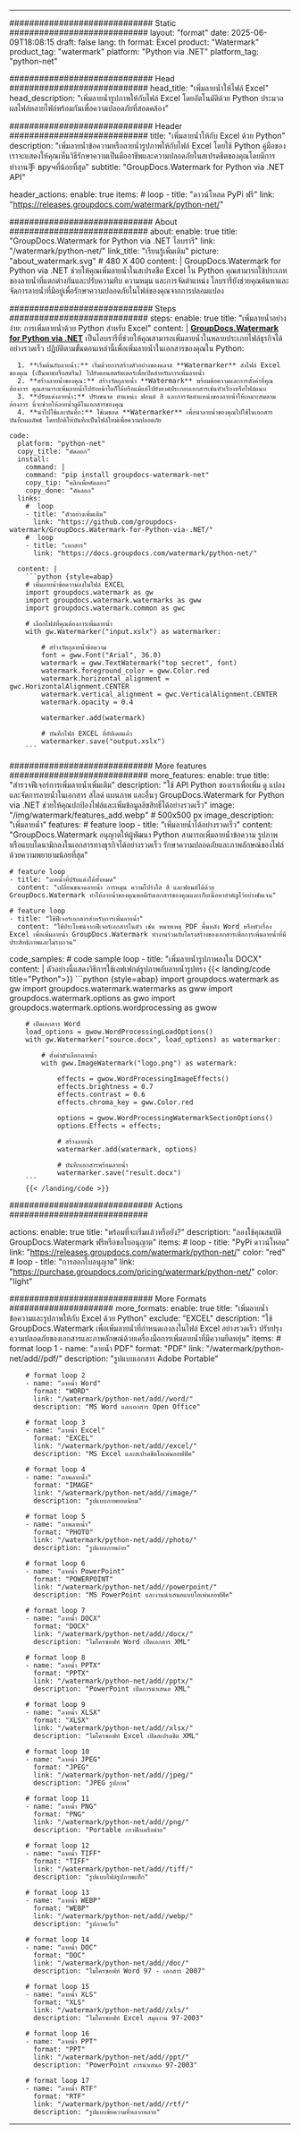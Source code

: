 
---
############################# Static ############################
layout: "format"
date:  2025-06-09T18:08:15
draft: false
lang: th
format: Excel
product: "Watermark"
product_tag: "watermark"
platform: "Python via .NET"
platform_tag: "python-net"

############################# Head ############################
head_title: "เพิ่มลายน้ำให้ไฟล์ Excel"
head_description: "เพิ่มลายน้ำรูปภาพให้กับไฟล์ Excel โดยอัตโนมัติด้วย Python ประมวลผลไฟล์หลายไฟล์พร้อมกันเพื่อความปลอดภัยที่สอดคล้อง"

############################# Header ############################
title: "เพิ่มลายน้ำให้กับ Excel ด้วย Python" 
description: "เพิ่มลายน้ำข้อความหรือลายน้ำรูปภาพให้กับไฟล์ Excel โดยใช้ Python คู่มือของเราจะแสดงให้คุณเห็นวิธีรักษาความเป็นมืออาชีพและความปลอดภัยในสเปรดชีตของคุณโดยมีการทำงาน手 вручที่น้อยที่สุด"
subtitle: "GroupDocs.Watermark for Python via .NET API" 

header_actions:
  enable: true
  items:
    #  loop
    - title: "ดาวน์โหลด PyPi ฟรี"
      link: "https://releases.groupdocs.com/watermark/python-net/"
      
############################# About ############################
about:
    enable: true
    title: "GroupDocs.Watermark for Python via .NET ไลบรารี"
    link: "/watermark/python-net/"
    link_title: "เรียนรู้เพิ่มเติม"
    picture: "about_watermark.svg" # 480 X 400
    content: |
       GroupDocs.Watermark for Python via .NET ช่วยให้คุณเพิ่มลายน้ำในสเปรดชีต Excel ใน Python คุณสามารถใช้ประเภทของลายน้ำที่แตกต่างกันและปรับความทึบ ความหมุน และการจัดตำแหน่ง ไลบรารียังช่วยคุณค้นหาและจัดการลายน้ำที่มีอยู่เพื่อรักษาความปลอดภัยในไฟล์ของคุณจากการปลอมแปลง

############################# Steps ############################
steps:
    enable: true
    title: "เพิ่มลายน้ำอย่างง่าย: การเพิ่มลายน้ำด้วย Python สำหรับ Excel"
    content: |
      **[GroupDocs.Watermark for Python via .NET](https://products.groupdocs.com/watermark/python-net/)** เป็นไลบรารีที่ช่วยให้คุณสามารถเพิ่มลายน้ำในหลายประเภทไฟล์ธุรกิจได้อย่างรวดเร็ว ปฏิบัติตามขั้นตอนเหล่านี้เพื่อเพิ่มลายน้ำในเอกสารของคุณใน Python:
      
      1. **เริ่มต้นกับลายน้ำ:** เริ่มด้วยการสร้างตัวอย่างของคลาส **Watermarker** ส่งไฟล์ Excel ของคุณ (เป็นพาธหรือสตรีม) ไปยังคอนสตรัคเตอร์เพื่อเปิดสำหรับการเพิ่มลายน้ำ
      2. **สร้างลายน้ำของคุณ:** สร้างวัตถุลายน้ำ **Watermark** พร้อมข้อความและการตั้งค่าที่คุณต้องการ คุณสามารถเพิ่มลายน้ำไปยังหน้าใดก็ได้หรือแม้แต่ไปยังองค์ประกอบเอกสารเช่นหัวเรื่องหรือไฟล์แนบ
      3. **ปรับแต่งลายน้ำ:** ปรับขนาด ตำแหน่ง ฟอนต์ สี และการจัดตำแหน่งของลายน้ำให้เหมาะสมตามต้องการ นี่จะช่วยให้ลายน้ำดูดีในเอกสารของคุณ
      4. **นำไปใช้และบันทึก:** ใช้เมธอด **Watermarker** เพื่อนำลายน้ำของคุณไปใช้ในเอกสาร บันทึกผลลัพธ์ โดยปกติให้บันทึกเป็นไฟล์ใหม่เพื่อความปลอดภัย
   
    code:
      platform: "python-net"
      copy_title: "คัดลอก"
      install:
        command: |
        command: "pip install groupdocs-watermark-net"
        copy_tip: "คลิกเพื่อคัดลอก"
        copy_done: "คัดลอก"
      links:
        #  loop
        - title: "ตัวอย่างเพิ่มเติม"
          link: "https://github.com/groupdocs-watermark/GroupDocs.Watermark-for-Python-via-.NET/"
        #  loop
        - title: "เอกสาร"
          link: "https://docs.groupdocs.com/watermark/python-net/"
          
      content: |
        ```python {style=abap}
        # เพิ่มลายน้ำข้อความลงในไฟล์ EXCEL
        import groupdocs.watermark as gw
        import groupdocs.watermark.watermarks as gww
        import groupdocs.watermark.common as gwс

        # เลือกไฟล์ที่คุณต้องการเพิ่มลายน้ำ
        with gw.Watermarker("input.xslx") as watermarker:

            # สร้างวัตถุลายน้ำข้อความ
            font = gww.Font("Arial", 36.0)
            watermark = gww.TextWatermark("top secret", font)
            watermark.foreground_color = gww.Color.red
            watermark.horizontal_alignment = gwс.HorizontalAlignment.CENTER
            watermark.vertical_alignment = gwс.VerticalAlignment.CENTER
            watermark.opacity = 0.4

            watermarker.add(watermark)

            # บันทึกไฟล์ EXCEL ที่อัปเดตแล้ว
            watermarker.save("output.xslx")
        ```            


############################# More features ############################
more_features:
  enable: true
  title: "สำรวจฟีเจอร์การเพิ่มลายน้ำเพิ่มเติม"
  description: "ใช้ API Python ของเราเพื่อเพิ่ม ดู แปลง และจัดการลายน้ำในเอกสาร สไลด์ แผนภาพ และอื่นๆ GroupDocs.Watermark for Python via .NET ช่วยให้คุณปกป้องไฟล์และเพิ่มข้อมูลลิขสิทธิ์ได้อย่างรวดเร็ว"
  image: "/img/watermark/features_add.webp" # 500x500 px
  image_description: "เพิ่มลายน้ำ"
  features:
    # feature loop
    - title: "เพิ่มลายน้ำได้อย่างรวดเร็ว"
      content: "GroupDocs.Watermark อนุญาตให้ผู้พัฒนา Python สามารถเพิ่มลายน้ำข้อความ รูปภาพ หรือแบบไดนามิกลงในเอกสารทางธุรกิจได้อย่างรวดเร็ว รักษาความปลอดภัยและภาพลักษณ์ของไฟล์ด้วยความพยายามน้อยที่สุด"

    # feature loop
    - title: "ลายน้ำที่ปรับแต่งได้ทั้งหมด"
      content: "เปลี่ยนขนาดลายน้ำ การหมุน ความโปร่งใส สี และฟอนต์ได้ด้วย GroupDocs.Watermark ทำให้ลายน้ำของคุณพอดีกับเอกสารของคุณและเก็บเนื้อหาสำคัญไว้อย่างชัดเจน"

    # feature loop
    - title: "ใช้ฟีเจอร์เอกสารสำหรับการเพิ่มลายน้ำ"
      content: "ใช้ประโยชน์จากฟีเจอร์เอกสารในตัว เช่น หมายเหตุ PDF พื้นหลัง Word หรือหัวเรื่อง Excel เพื่อเพิ่มลายน้ำ GroupDocs.Watermark ทำงานร่วมกับโครงสร้างของเอกสารเพื่อการเพิ่มลายน้ำที่มีประสิทธิภาพและไม่รบกวน"
      
  code_samples:
    # code sample loop
    - title: "เพิ่มลายน้ำรูปภาพลงใน DOCX"
      content: |
        ตัวอย่างนี้แสดงวิธีการใช้เอฟเฟกต์รูปภาพกับลายน้ำรูปทรง
        {{< landing/code title="Python">}}
        ```python {style=abap}
        import groupdocs.watermark as gw
        import groupdocs.watermark.watermarks as gww
        import groupdocs.watermark.options as gwo
        import groupdocs.watermark.options.wordprocessing as gwow

        # เปิดเอกสาร Word
        load_options = gwow.WordProcessingLoadOptions()
        with gw.Watermarker("source.docx", load_options) as watermarker:

            # ตั้งค่าตัวเลือกลายน้ำ
            with gww.ImageWatermark("logo.png") as watermark:

                effects = gwow.WordProcessingImageEffects()
                effects.brightness = 0.7
                effects.contrast = 0.6
                effects.chroma_key = gww.Color.red

                options = gwow.WordProcessingWatermarkSectionOptions()
                options.Effects = effects;

                # สร้างลายน้ำ
                watermarker.add(watermark, options)

                # บันทึกเอกสารพร้อมลายน้ำ
                watermarker.save("result.docx")
        ```
        {{< /landing/code >}}


############################# Actions ############################

actions:
  enable: true
  title: "พร้อมที่จะเริ่มแล้วหรือยัง?"
  description: "ลองใช้คุณสมบัติ GroupDocs.Watermark ฟรีหรือขอใบอนุญาต"
  items:
    #  loop
    - title: "PyPi ดาวน์โหลด"
      link: "https://releases.groupdocs.com/watermark/python-net/"
      color: "red"
        #  loop
    - title: "การออกใบอนุญาต"
      link: "https://purchase.groupdocs.com/pricing/watermark/python-net/"
      color: "light"


############################# More Formats #####################
more_formats:
    enable: true
    title: "เพิ่มลายน้ำข้อความและรูปภาพให้กับ Excel ด้วย Python"
    exclude: "EXCEL"
    description: "ใช้ GroupDocs.Watermark เพื่อเพิ่มลายน้ำที่กำหนดเองลงในไฟล์ Excel อย่างรวดเร็ว ปรับปรุงความปลอดภัยของเอกสารและภาพลักษณ์ด้วยเครื่องมือการเพิ่มลายน้ำที่มีความยืดหยุ่น"
    items: 
        # format loop 1
        - name: "ลายน้ำ PDF"
          format: "PDF"
          link: "/watermark/python-net/add//pdf/"
          description: "รูปแบบเอกสาร Adobe Portable"

        # format loop 2
        - name: "ลายน้ำ Word"
          format: "WORD"
          link: "/watermark/python-net/add//word/"
          description: "MS Word และเอกสาร Open Office"
          
        # format loop 3
        - name: "ลายน้ำ Excel"
          format: "EXCEL"
          link: "/watermark/python-net/add//excel/"
          description: "MS Excel และสเปรดชีตโอเพ่นออฟฟิศ"

        # format loop 4
        - name: "ภาพลายน้ำ"
          format: "IMAGE"
          link: "/watermark/python-net/add//image/"
          description: "รูปแบบภาพยอดนิยม"

        # format loop 5
        - name: "ภาพลายน้ำ"
          format: "PHOTO"
          link: "/watermark/python-net/add//photo/"
          description: "รูปแบบภาพถ่าย"

        # format loop 6
        - name: "ลายน้ำ PowerPoint"
          format: "POWERPOINT"
          link: "/watermark/python-net/add//powerpoint/"
          description: "MS PowerPoint และงานนำเสนอแบบโอเพ่นออฟฟิศ"

        # format loop 7
        - name: "ลายน้ำ DOCX"
          format: "DOCX"
          link: "/watermark/python-net/add//docx/"
          description: "ไมโครซอฟท์ Word เปิดเอกสาร XML"
          
        # format loop 8
        - name: "ลายน้ำ PPTX"
          format: "PPTX"
          link: "/watermark/python-net/add//pptx/"
          description: "PowerPoint เปิดการนำเสนอ XML"
          
        # format loop 9
        - name: "ลายน้ำ XLSX"
          format: "XLSX"
          link: "/watermark/python-net/add//xlsx/"
          description: "ไมโครซอฟท์ Excel เปิดสเปรดชีต XML"

        # format loop 10
        - name: "ลายน้ำ JPEG"
          format: "JPEG"
          link: "/watermark/python-net/add//jpeg/"
          description: "JPEG รูปภาพ"

        # format loop 11
        - name: "ลายน้ำ PNG"
          format: "PNG"
          link: "/watermark/python-net/add//png/"
          description: "Portable กราฟิกเครือข่าย"

        # format loop 12
        - name: "ลายน้ำ TIFF"
          format: "TIFF"
          link: "/watermark/python-net/add//tiff/"
          description: "รูปแบบไฟล์รูปภาพแท็ก"

        # format loop 13
        - name: "ลายน้ำ WEBP"
          format: "WEBP"
          link: "/watermark/python-net/add//webp/"
          description: "รูปภาพเว็บ"

        # format loop 14
        - name: "ลายน้ำ DOC"
          format: "DOC"
          link: "/watermark/python-net/add//doc/"
          description: "ไมโครซอฟท์ Word 97 - เอกสาร 2007"

        # format loop 15
        - name: "ลายน้ำ XLS"
          format: "XLS"
          link: "/watermark/python-net/add//xls/"
          description: "ไมโครซอฟท์ Excel สมุดงาน 97-2003"

        # format loop 16
        - name: "ลายน้ำ PPT"
          format: "PPT"
          link: "/watermark/python-net/add//ppt/"
          description: "PowerPoint การนำเสนอ 97-2003"

        # format loop 17
        - name: "ลายน้ำ RTF"
          format: "RTF"
          link: "/watermark/python-net/add//rtf/"
          description: "รูปแบบข้อความที่หลากหลาย"

---